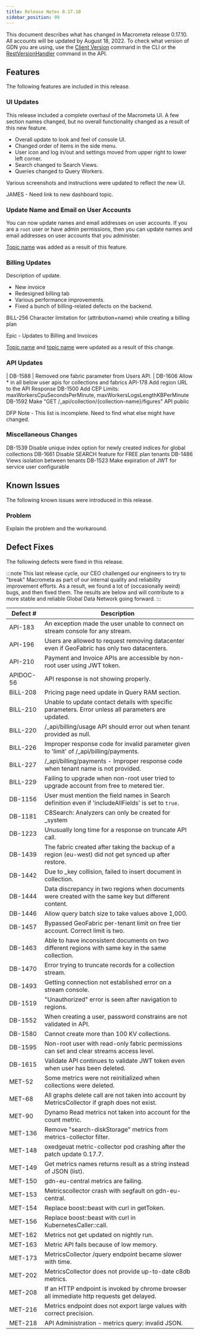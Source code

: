 ```yaml
---
title: Release Notes 0.17.10
sidebar_position: 99
---
```


This document describes what has changed in Macrometa release 0.17.10. All accounts will be updated by August 18, 2022. To check what version of GDN you are using, use the [Client Version](https://macrometa.com/docs/essentials/CLI/commands#client-version-gdnsl) command in the CLI or the [RestVersionHandler](https://macrometa.com/docs/api#/operations/RestVersionHandler) command in the API.

## Features

The following features are included in this release.

### UI Updates

This release included a complete overhaul of the Macrometa UI. A few section names changed, but no overall functionality changed as a result of this new feature.

- Overall update to look and feel of console UI.
- Changed order of items in the side menu.
- User icon and log in/out and settings moved from upper right to lower left corner.
- Search changed to Search Views.
- Queries changed to Query Workers.

Various screenshots and instructions were updated to reflect the new UI.

JAMES - Need link to new dashboard topic.

### Update Name and Email on User Accounts

You can now update names and email addresses on user accounts. If you are a `root` user or have admin permissions, then you can update names and email addresses on user accounts that you administer.

[Topic name](link) was added as a result of this feature.

### Billing Updates

Description of update.
- New invoice
- Redesigned billing tab
- Various performance improvements.
- Fixed a bunch of billing-related defects on the backend.

BILL-256 Character limitation for (attribution+name) while creating a billing plan

Epic - Updates to Billing and Invoices

[Topic name](link) and [topic name](link) were updated as a result of this change.

### API Updates

| DB-1588  | Removed one fabric parameter from Users API.  |
DB-1606	Allow * in all below user apis for collections and fabrics
API-178	Add region URL to the API Response
DB-1500 Add CEP Limits: maxWorkersCpuSecondsPerMinute, maxWorkersLogsLengthKBPerMinute
DB-1592 Make "GET /_api/collection/{collection-name}/figures" API public

DFP Note - This list is incomplete. Need to find what else might have changed.

### Miscellaneous Changes

DB-1539 Disable unique index option for newly created indices for global collections
DB-1661 Disable SEARCH feature for FREE plan tenants
DB-1486 Views isolation between tenants
DB-1523 Make expiration of JWT for service user configurable

## Known Issues

The following known issues were introduced in this release.

### Problem

Explain the problem and the workaround.

## Defect Fixes

The following defects were fixed in this release.

:::note
This last release cycle, our CEO challenged our engineers to try to "break" Macrometa as part of our internal quality and reliability improvement efforts. As a result, we found a lot of (occasionally weird) bugs, and then fixed them. The results are below and will contribute to a more stable and reliable Global Data Network going forward.
:::

| Defect #  | Description  |
|---|---|
| API-183  | An exception made the user unable to connect on stream console for any stream.  |
| API-196  | Users are allowed to request removing datacenter even if GeoFabric has only two datacenters.  |
| API-210  | Payment and Invoice APIs are accessible by non-root user using JWT token.  |
| APIDOC-56  | API response is not showing properly.  |
| BILL-208  | Pricing page need update in Query RAM section.  |
| BILL-210  | Unable to update contact details with specific parameters. Error unless all parameters are updated.  |
| BILL-220  | /_api/billing/usage API should error out when tenant provided as null.  |
| BILL-226  | Improper response code for invalid parameter given to 'limit' of /_api/billing/payments. |
| BILL-227  | /_api/billing/payments - Improper response code when tenant name is not provided. |
| BILL-229  | Failing to upgrade when non-root user tried to upgrade account from free to metered tier. |
| DB-1156  | User must mention the field names in Search definition even if 'includeAllFields' is set to `true`.  |
| DB-1181  | C8Search: Analyzers can only be created for _system    |
| DB-1223  | Unusually long time for a response on truncate API call.  |
| DB-1439  | The fabric created after taking the backup of a region (eu-west) did not get synced up after restore.  |
| DB-1442  | Due to _key collision, failed to insert document in collection.  |
| DB-1444  | Data discrepancy in two regions when documents were created with the same key but different content.  |
| DB-1446  | Allow query batch size to take values above 1,000.  |
| DB-1457  | Bypassed GeoFabric per-tenant limit on free tier account. Correct limit is two.  |
| DB-1463  | Able to have inconsistent documents on two different regions with same key in the same collection.  |
| DB-1470  | Error trying to truncate records for a collection stream.  |
| DB-1493  | Getting connection not established error on a stream console.  |
| DB-1519  | "Unauthorized" error is seen after navigation to regions.  |
| DB-1552  | When creating a user, password constrains are not validated in API.  |
| DB-1580  | Cannot create more than 100 KV collections.  |
| DB-1595  | Non-root user with read-only fabric permissions can set and clear streams access level.  |
| DB-1615  | Validate API continues to validate JWT token even when user has been deleted.  |
| MET-52  | Some metrics were not reinitialized when collections were deleted.  |
| MET-68  | All graphs delete call are not taken into account by MetricsCollector if graph does not exist.  |
| MET-90  | Dynamo Read metrics not taken into account for the count metric.  |
| MET-136  | Remove "search-diskStorage" metrics from metrics-collector filter.  |
| MET-148  | oxedgeuat metric-collector pod crashing after the patch update 0.17.7.  |
| MET-149  | Get metrics names returns result as a string instead of JSON (list).  |
| MET-150  | gdn-eu-central metrics are failing.  |
| MET-153  | Metricscollector crash with segfault on gdn-eu-central.  |
| MET-154  | Replace boost::beast with curl in getToken.  |
| MET-156  | Replace boost::beast with curl in KubernetesCaller::call.  |
| MET-162  | Metrics not get updated on nightly run.  |
| MET-163  | Metric API fails because of low memory.  |
| MET-173  | MetricsCollector /query endpoint became slower with time.  |
| MET-202  | MetricsCollector does not provide up-to-date c8db metrics.  |
| MET-208  | If an HTTP endpoint is invoked by chrome browser all immediate http requests get delayed.  |
| MET-216  | Metrics endpoint does not export large values with correct precision.  |
| MET-218  | API Administration - metrics query: invalid JSON. |
